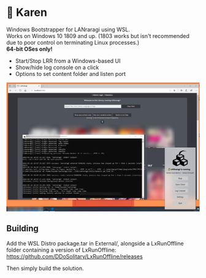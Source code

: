 
# 🐝 Karen

Windows Bootstrapper for LANraragi using WSL.  
Works on Windows 10 1809 and up. (1803 works but isn't recommended due to poor control on terminating Linux processes.)  
**64-bit OSes only!**  

* Start/Stop LRR from a Windows-based UI
* Show/hide log console on a click
* Options to set content folder and listen port

![scr](./screenshot.jpg)

## Building

Add the WSL Distro package.tar in External/, alongside a LxRunOffline folder containing a version of LxRunOffline: https://github.com/DDoSolitary/LxRunOffline/releases

Then simply build the solution.  
